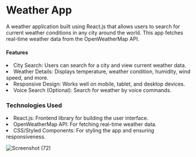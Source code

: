 <h1>Weather App</h1>
<p>A weather application built using React.js that allows users to search for current weather conditions in any city around the world. This app fetches real-time weather data from the OpenWeatherMap API.</p>

<h4>Features</h4>

<li>City Search: Users can search for a city and view current weather data.</li>
<li>Weather Details: Displays temperature, weather condition, humidity, wind speed, and more.</li>
<li>Responsive Design: Works well on mobile, tablet, and desktop devices.</li>
<li>Voice Search (Optional): Search for weather by voice commands.</li>

<h3>Technologies Used</h3>

<li>React.js: Frontend library for building the user interface.</li>
<li>OpenWeatherMap API: For fetching real-time weather data.</li>
<li>CSS/Styled Components: For styling the app and ensuring responsiveness.</li>


![Screenshot (72)](https://github.com/user-attachments/assets/7da909bd-45d7-4b14-b63e-95d383653e99)
